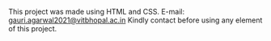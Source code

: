 This project was made using HTML and CSS.
E-mail: gauri.agarwal2021@vitbhopal.ac.in
Kindly contact before using any element of this project.
